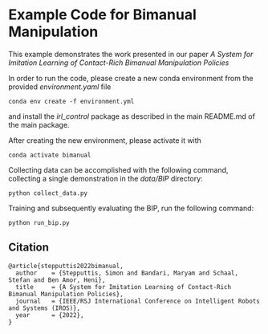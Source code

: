 # Example Code for Bimanual Manipulation

This example demonstrates the work presented in our paper _A System for Imitation Learning of Contact-Rich Bimanual Manipulation Policies_

In order to run the code, please create a new conda environment from the provided _environment.yaml_ file
```
conda env create -f environment.yml
```
and install the _irl\_control_ package as described in the main README.md of the main package.

After creating the new environment, please activate it with 
```
conda activate bimanual
```

Collecting data can be accomplished with the following command, collecting a single demonstration in the _data/BIP_ directory:
```
python collect_data.py
```

Training and subsequently evaluating the BIP, run the following command:
```
python run_bip.py
```

## Citation

```
@article{stepputtis2022bimanual,
  author    = {Stepputtis, Simon and Bandari, Maryam and Schaal, Stefan and Ben Amor, Heni},
  title     = {A System for Imitation Learning of Contact-Rich Bimanual Manipulation Policies},
  journal   = {IEEE/RSJ International Conference on Intelligent Robots and Systems (IROS)},
  year      = {2022},
}
```
